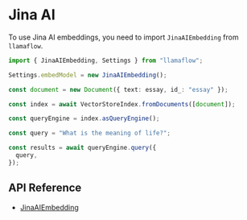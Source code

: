 # Jina AI

To use Jina AI embeddings, you need to import `JinaAIEmbedding` from `llamaflow`.

```ts
import { JinaAIEmbedding, Settings } from "llamaflow";

Settings.embedModel = new JinaAIEmbedding();

const document = new Document({ text: essay, id_: "essay" });

const index = await VectorStoreIndex.fromDocuments([document]);

const queryEngine = index.asQueryEngine();

const query = "What is the meaning of life?";

const results = await queryEngine.query({
  query,
});
```

## API Reference

- [JinaAIEmbedding](../../../api/classes/JinaAIEmbedding.md)
